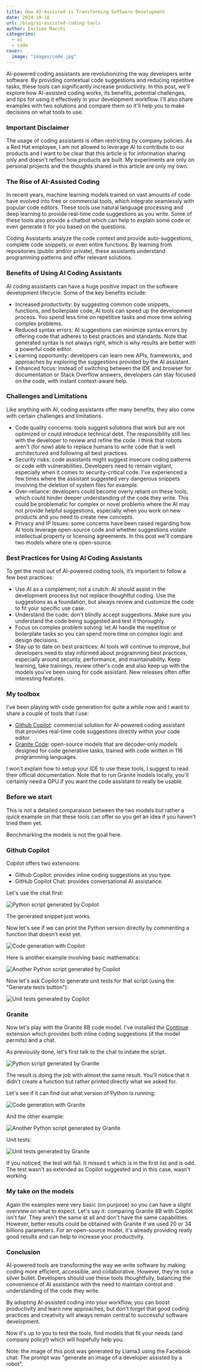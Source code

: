 ```yaml
---
title: How AI-Assisted is Transforming Software Development
date: 2024-10-18
url: /blog/ai-assisted-coding-tools
author: Emilien Macchi
categories:
  - ai
  - code
cover:
  image: "images/code.jpg"
---
```


AI-powered coding assistants are revolutionizing the way developers write software.
By providing contextual code suggestions and reducing repetitive tasks, these tools
can significantly increase productivity.
In this post, we'll explore how AI-assisted coding works, its benefits, potential challenges,
and tips for using it effectively in your development workflow. I'll also share
examples with two solutions and compare them so it'll help you to make decisions on what tools
to use.

<!--more-->

### Important Disclaimer

The usage of coding assistants is often restricting by company policies.
As a Red Hat employee, I am not allowed to leverage AI to contribute to our products and I want
to be clear that this article is for information sharing only and doesn't reflect how products are built.
My experiments are only on personal projects and the thoughts shared in this article are only my own.

### The Rise of AI-Assisted Coding

In recent years, machine learning models trained on vast amounts of code have evolved into free or commercial tools,
which integrate seamlessly with popular code editors. These tools use natural language processing and deep learning
to provide real-time code suggestions as you write. Some of these tools also provide a chatbot which can help to explain
some code or even generate it for you based on the questions.

Coding Assistants analyze the code context and provide auto-suggestions, complete code snippets, or even entire functions.
By learning from repositories (public and/or private), these assistants understand programming patterns and offer relevant solutions.

### Benefits of Using AI Coding Assistants

AI coding assistants can have a huge positive impact on the software development lifecycle. Some of the key benefits include:

- Increased productivity: by suggesting common code snippets, functions, and boilerplate code, AI tools can speed up the development process.
  You spend less time on repetitive tasks and more time solving complex problems.
- Reduced syntax errors: AI suggestions can minimize syntax errors by offering code that adheres
  to best practices and standards. Note that generated syntax is not always right, which is why results are better with a powerful code editor.
- Learning opportunity: developers can learn new APIs, frameworks, and approaches by exploring the suggestions provided by the AI assistant.
- Enhanced focus: instead of switching between the IDE and browser for documentation or Stack Overflow answers, developers can stay focused
  on the code, with instant context-aware help.

### Challenges and Limitations

Like anything with AI, coding assistants offer many benefits, they also come with certain challenges and limitations.

- Code quality concerns: tools suggest solutions that work but are not optimized or could introduce technical debt.
  The responsibility still lies with the developer to review and refine the code. I think that robots aren't (for now) able to replace
  humans to write code that is well architectured and following all best practices.
- Security risks: code assistants might suggest insecure coding patterns or code with vulnerabilities.
  Developers need to remain vigilant, especially when it comes to security-critical code.
  I've experienced a few times where the assistant suggested very dangerous snippets involving the deletion
  of system files for example.
- Over-reliance: developers could become overly reliant on these tools, which could hinder deeper understanding of the code they write.
  This could be problematic for complex or novel problems where the AI may not provide helpful suggestions, especially when you work
  on new products and you need to create new concepts.
- Privacy and IP Issues: some concerns have been raised regarding how AI tools leverage open-source code and whether suggestions violate
  intellectual property or licensing agreements. In this post we'll compare two models where one is open-source.

### Best Practices for Using AI Coding Assistants

To get the most out of AI-powered coding tools, it’s important to follow a few best practices:

- Use AI as a complement, not a crutch: AI should assist in the development process but not replace thoughtful coding.
  Use the suggestions as a foundation, but always review and customize the code to fit your specific use case.
- Understand the code: don't blindly accept suggestions. Make sure you understand the code being suggested and test it thoroughly.
- Focus on complex problem solving: let AI handle the repetitive or boilerplate tasks so you can spend more time on complex logic and design decisions.
- Stay up to date on best practices: AI tools will continue to improve, but developers need to stay informed about programming best practices,
  especially around security, performance, and maintainability. Keep learning, take trainings, review other's code and also keep up with
  the models you've been using for code assistant. New releases often offer interesting features.

### My toolbox

I've been playing with code generation for quite a while now and I want to share a couple of tools that I use:

- [Github Copilot](https://github.com/features/copilot): commercial solution for AI-powered coding assistant that provides
  real-time code suggestions directly within your code editor.
- [Granite Code](https://www.ibm.com/granite/playground/code/): open-source models that are decoder-only models designed for
  code generative tasks, trained with code written in 116 programming languages.

I won't explain how to setup your IDE to use these tools, I suggest to read their official documentation.
Note that to run Granite models locally, you'll certainly need a GPU if you want the code assistant to really be usable.

### Before we start

This is not a detailed comparaison between the two models but rather a quick example on that these tools can offer so you get an idea if you haven't tried them yet.

Benchmarking the models is not the goal here.

### Github Copilot

Copilot offers two extensions:

- Github Copilot: provides inline coding suggestions as you type.
- GitHub Copilot Chat: provides conversational AI assistance.

Let's use the chat first:

![Python script generated by Copilot](/images/code-ai-python-copilot.png)

The generated snippet just works.

Now let's see if we can print the Python version directly by
commenting a function that doesn't exist yet.

![Code generation with Copilot](/images/code-ai-python-copilot.gif)

Here is another example involving basic mathematics:

![Another Python script generated by Copilot](/images/code-ai-python2-copilot.png)

Now let's ask Copilot to generate unit tests for that script (using the "Generate tests button"):

![Unit tests generated by Copilot](/images/code-ai-tests-copilot.png)

### Granite

Now let's play with the Granite 8B code model.
I've installed the [Continue](https://www.continue.dev) extension which
provides both inline coding suggestions (if the model permits) and
a chat.

As previously done, let's first talk to the chat to initate the script.

![Python script generated by Granite](/images/code-ai-python-granite.png)

The result is doing the job with almost the same result.
You'll notice that it didn't create a function but rather printed directly what we asked for.

Let's see if it can find out what version of Python is running:

![Code generation with Granite](/images/code-ai-python2-granite.gif)

And the other example:

![Another Python script generated by Granite](/images/code-ai-python2-granite.png)

Unit tests:

![Unit tests generated by Granite](/images/code-ai-tests-granite.png)

If you noticed, the test will fail. It missed `5` which is in the first list and is odd.
The test wasn't as extended as Copilot suggested and in this case, wasn't working.


### My take on the models

Again the examples were very basic (on purpose) so you can have a slight overview on what to expect.
Let's say it: comparing Granite 8B with Copilot isn't fair. They aren't the same at all and don't have the same capabilities.
However, better results could be obtained with Granite if we used 20 or 34 billions parameters.
For an open-source model, it's already providing really good results and can help to increase your productivity.

### Conclusion

AI-powered tools are transforming the way we write software by making coding more efficient, accessible, and collaborative.
However, they're not a silver bullet. Developers should use these tools thoughtfully, balancing the convenience of AI assistance
with the need to maintain control and understanding of the code they write.

By adopting AI-assisted coding into your workflow, you can boost productivity and learn new approaches, but don't forget that good
coding practices and creativity will always remain central to successful software development.

Now it's up to you to test the tools, find models that fit your needs (and company policy!) which will hopefully help you.

Note: the image of this post was generated by Llama3 using the Facebook chat. The prompt was "generate an image of a developer assisted by a robot".
